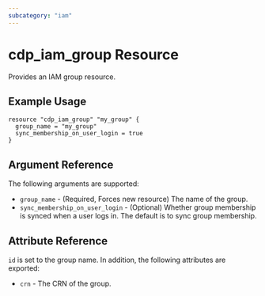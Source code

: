 ```yaml
---
subcategory: "iam"
---
```


# cdp_iam_group Resource

Provides an IAM group resource.

## Example Usage

```hcl
resource "cdp_iam_group" "my_group" {
  group_name = "my_group"
  sync_membership_on_user_login = true
}
```

## Argument Reference

The following arguments are supported:

* `group_name` - (Required, Forces new resource) The name of the group.
* `sync_membership_on_user_login` - (Optional) Whether group membership is synced when a user logs in. The default is to sync group membership.

## Attribute Reference

`id` is set to the group name. In addition, the following attributes are exported:

* `crn` - The CRN of the group.
